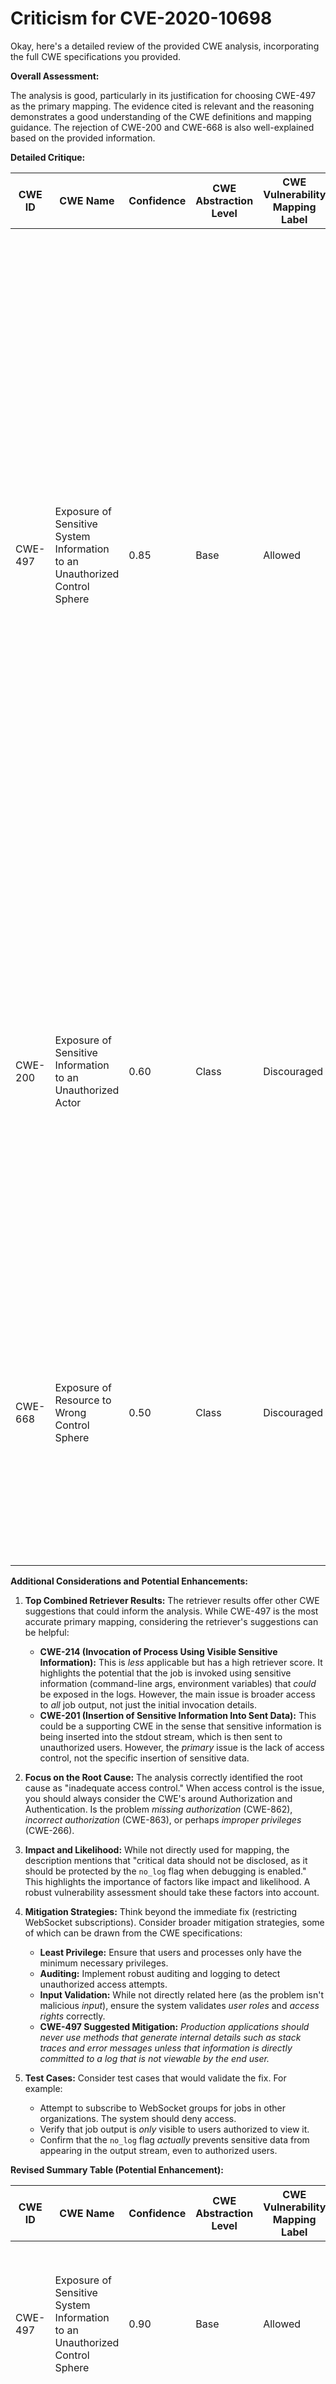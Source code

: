 # Criticism for CVE-2020-10698

Okay, here's a detailed review of the provided CWE analysis, incorporating the full CWE specifications you provided.

**Overall Assessment:**

The analysis is good, particularly in its justification for choosing CWE-497 as the primary mapping. The evidence cited is relevant and the reasoning demonstrates a good understanding of the CWE definitions and mapping guidance. The rejection of CWE-200 and CWE-668 is also well-explained based on the provided information.

**Detailed Critique:**

| CWE ID | CWE Name | Confidence | CWE Abstraction Level | CWE Vulnerability Mapping Label | CWE-Vulnerability Mapping Notes | Critique |
|---|---|---|---|---|---|---|
| CWE-497 | Exposure of Sensitive System Information to an Unauthorized Control Sphere | 0.85 | Base | Allowed | Primary CWE | **Strengths:** This is a solid choice.  The core of the vulnerability *is* that unauthorized users can access system-level information (job stdout). The analysis accurately points to "insufficient access control" as the root cause, which is directly related to CWE-497's definition. The "allowed" usage confirms it is an appropriate level of abstraction.  **Weaknesses:**  The analysis could slightly strengthen the connection by explicitly mentioning that job stdout *is* considered "sensitive system-level information".  While implicit, making it explicit adds to the persuasiveness of the argument.  Consider the suggested mitigations for CWE-497: *Production applications should never use methods that generate internal details such as stack traces and error messages unless that information is directly committed to a log that is not viewable by the end user.*  This aligns with the description of the vulnerability where it states, "This could leak sensitive data, though the document notes that critical data should be protected by the `no_log` flag when debugging is enabled."  |
| CWE-200 | Exposure of Sensitive Information to an Unauthorized Actor | 0.60 | Class | Discouraged | Secondary Candidate | **Strengths:**  Acknowledging CWE-200 is important because it reflects the *impact* of the vulnerability. **Weaknesses:** The analysis correctly rejects CWE-200 as the *primary* mapping because it's too general and describes the impact rather than the root cause. The mapping guidance for CWE-200 explicitly discourages its use, emphasizing that it is often misused and that a more specific CWE should be chosen. The content summary in the beginning specifically calls out that "information disclosure" is a weakness/vulnerability, supporting the need for the analyst to look for a better root cause. |
| CWE-668 | Exposure of Resource to Wrong Control Sphere | 0.50 | Class | Discouraged | Secondary Candidate | **Strengths:** The analysis acknowledges that the vulnerability involves a resource (job output) being exposed to the wrong control sphere (users in different organizations). **Weaknesses:** The analysis correctly identifies that it's too general and high-level.  The mapping guidance for CWE-668 strongly discourages its use, stating that it is often a "catch-all" when more specific CWEs exist. The analysis should be more specific about *why* the resource is exposed, i.e., the access control flaw. |

**Additional Considerations and Potential Enhancements:**

1.  **Top Combined Retriever Results:** The retriever results offer other CWE suggestions that could inform the analysis. While CWE-497 is the most accurate primary mapping, considering the retriever's suggestions can be helpful:
    *   **CWE-214 (Invocation of Process Using Visible Sensitive Information):** This is *less* applicable but has a high retriever score. It highlights the potential that the job is invoked using sensitive information (command-line args, environment variables) that *could* be exposed in the logs. However, the main issue is broader access to *all* job output, not just the initial invocation details.
    *   **CWE-201 (Insertion of Sensitive Information Into Sent Data):** This could be a supporting CWE in the sense that sensitive information is being inserted into the stdout stream, which is then sent to unauthorized users. However, the *primary* issue is the lack of access control, not the specific insertion of sensitive data.

2.  **Focus on the Root Cause:** The analysis correctly identified the root cause as "inadequate access control." When access control is the issue, you should always consider the CWE's around Authorization and Authentication. Is the problem *missing authorization* (CWE-862), *incorrect authorization* (CWE-863), or perhaps *improper privileges* (CWE-266).

3.  **Impact and Likelihood:** While not directly used for mapping, the description mentions that "critical data should not be disclosed, as it should be protected by the `no_log` flag when debugging is enabled." This highlights the importance of factors like impact and likelihood. A robust vulnerability assessment should take these factors into account.

4.  **Mitigation Strategies:** Think beyond the immediate fix (restricting WebSocket subscriptions).  Consider broader mitigation strategies, some of which can be drawn from the CWE specifications:
    *   **Least Privilege:** Ensure that users and processes only have the minimum necessary privileges.
    *   **Auditing:** Implement robust auditing and logging to detect unauthorized access attempts.
    *   **Input Validation:**  While not directly related here (as the problem isn't malicious *input*), ensure the system validates *user roles* and *access rights* correctly.
    *  **CWE-497 Suggested Mitigation:** *Production applications should never use methods that generate internal details such as stack traces and error messages unless that information is directly committed to a log that is not viewable by the end user.*

5.  **Test Cases:** Consider test cases that would validate the fix.  For example:
    *   Attempt to subscribe to WebSocket groups for jobs in other organizations.  The system should deny access.
    *   Verify that job output is *only* visible to users authorized to view it.
    *   Confirm that the `no_log` flag *actually* prevents sensitive data from appearing in the output stream, even to authorized users.

**Revised Summary Table (Potential Enhancement):**

| CWE ID | CWE Name | Confidence | CWE Abstraction Level | CWE Vulnerability Mapping Label | CWE-Vulnerability Mapping Notes |
|---|---|---|---|---|---|
| CWE-497 | Exposure of Sensitive System Information to an Unauthorized Control Sphere | 0.90 | Base | Allowed | Primary CWE.  Insufficient access control allows unauthorized users to access job stdout (sensitive system-level information). |
| CWE-285 | Improper Authorization | 0.65 | Class | Discouraged |  Secondary CWE. Root cause is tied to improper authorization that exposes job output. More specific weakness than generic information exposure. |
| CWE-200 | Exposure of Sensitive Information to an Unauthorized Actor | 0.60 | Class | Discouraged | Secondary Candidate. Reflects the impact of the vulnerability, but is too general to be a primary mapping. |

**In conclusion, the analysis demonstrates a solid understanding of CWE and provides a reasonable mapping for the vulnerability described. By incorporating the suggestions above, the analysis can be further strengthened and more informative.**